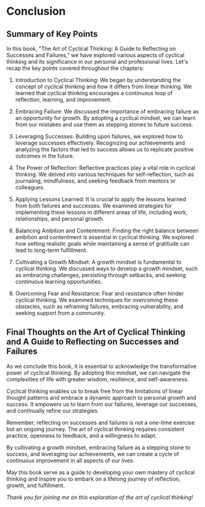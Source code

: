 # Conclusion

Summary of Key Points
---------------------

In this book, "The Art of Cyclical Thinking: A Guide to Reflecting on Successes and Failures," we have explored various aspects of cyclical thinking and its significance in our personal and professional lives. Let's recap the key points covered throughout the chapters:

1. Introduction to Cyclical Thinking: We began by understanding the concept of cyclical thinking and how it differs from linear thinking. We learned that cyclical thinking encourages a continuous loop of reflection, learning, and improvement.

2. Embracing Failure: We discussed the importance of embracing failure as an opportunity for growth. By adopting a cyclical mindset, we can learn from our mistakes and use them as stepping stones to future success.

3. Leveraging Successes: Building upon failures, we explored how to leverage successes effectively. Recognizing our achievements and analyzing the factors that led to success allows us to replicate positive outcomes in the future.

4. The Power of Reflection: Reflective practices play a vital role in cyclical thinking. We delved into various techniques for self-reflection, such as journaling, mindfulness, and seeking feedback from mentors or colleagues.

5. Applying Lessons Learned: It is crucial to apply the lessons learned from both failures and successes. We examined strategies for implementing these lessons in different areas of life, including work, relationships, and personal growth.

6. Balancing Ambition and Contentment: Finding the right balance between ambition and contentment is essential in cyclical thinking. We explored how setting realistic goals while maintaining a sense of gratitude can lead to long-term fulfillment.

7. Cultivating a Growth Mindset: A growth mindset is fundamental to cyclical thinking. We discussed ways to develop a growth mindset, such as embracing challenges, persisting through setbacks, and seeking continuous learning opportunities.

8. Overcoming Fear and Resistance: Fear and resistance often hinder cyclical thinking. We examined techniques for overcoming these obstacles, such as reframing failures, embracing vulnerability, and seeking support from a community.

Final Thoughts on the Art of Cyclical Thinking and A Guide to Reflecting on Successes and Failures
--------------------------------------------------------------------------------------------------

As we conclude this book, it is essential to acknowledge the transformative power of cyclical thinking. By adopting this mindset, we can navigate the complexities of life with greater wisdom, resilience, and self-awareness.

Cyclical thinking enables us to break free from the limitations of linear thought patterns and embrace a dynamic approach to personal growth and success. It empowers us to learn from our failures, leverage our successes, and continually refine our strategies.

Remember, reflecting on successes and failures is not a one-time exercise but an ongoing journey. The art of cyclical thinking requires consistent practice, openness to feedback, and a willingness to adapt.

By cultivating a growth mindset, embracing failure as a stepping stone to success, and leveraging our achievements, we can create a cycle of continuous improvement in all aspects of our lives.

May this book serve as a guide to developing your own mastery of cyclical thinking and inspire you to embark on a lifelong journey of reflection, growth, and fulfillment.

*Thank you for joining me on this exploration of the art of cyclical thinking!*